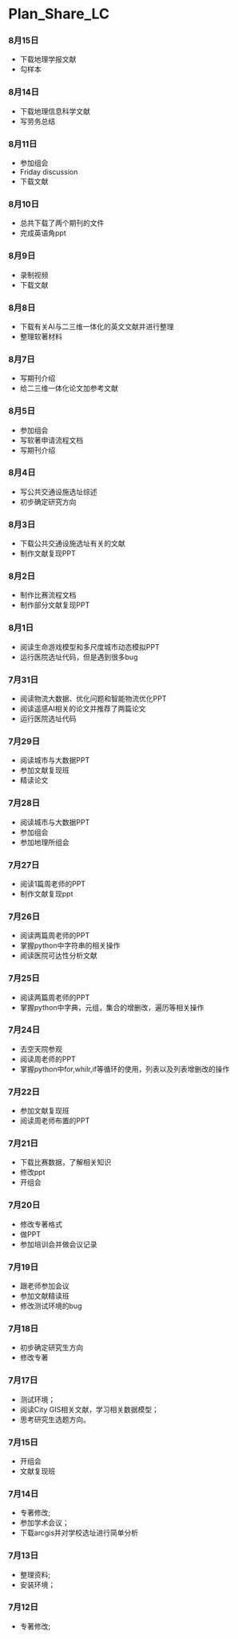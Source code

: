 # Plan_Share_LC
### 8月15日
- 下载地理学报文献
- 勾样本
### 8月14日
- 下载地理信息科学文献
- 写劳务总结
### 8月11日
- 参加组会
- Friday discussion
- 下载文献
### 8月10日
- 总共下载了两个期刊的文件
- 完成英语角ppt
### 8月9日
- 录制视频
- 下载文献
### 8月8日
- 下载有关AI与二三维一体化的英文文献并进行整理
- 整理软著材料
### 8月7日
- 写期刊介绍
- 给二三维一体化论文加参考文献
### 8月5日
- 参加组会
- 写软著申请流程文档
- 写期刊介绍
### 8月4日
- 写公共交通设施选址综述
- 初步确定研究方向
### 8月3日
- 下载公共交通设施选址有关的文献
- 制作文献复现PPT
### 8月2日
- 制作比赛流程文档
- 制作部分文献复现PPT
### 8月1日
- 阅读生命游戏模型和多尺度城市动态模拟PPT
- 运行医院选址代码，但是遇到很多bug
### 7月31日
- 阅读物流大数据、优化问题和智能物流优化PPT
- 阅读遥感AI相关的论文并推荐了两篇论文
- 运行医院选址代码
### 7月29日
- 阅读城市与大数据PPT
- 参加文献复现班
- 精读论文
### 7月28日
- 阅读城市与大数据PPT
- 参加组会
- 参加地理所组会
### 7月27日
- 阅读1篇周老师的PPT
- 制作文献复现ppt
### 7月26日
- 阅读两篇周老师的PPT
- 掌握python中字符串的相关操作
- 阅读医院可达性分析文献
### 7月25日
- 阅读两篇周老师的PPT
- 掌握python中字典，元组，集合的增删改，遍历等相关操作
### 7月24日
- 去空天院参观
- 阅读周老师的PPT
- 掌握python中for,whilr,if等循环的使用，列表以及列表增删改的操作
### 7月22日
- 参加文献复现班
- 阅读周老师布置的PPT
### 7月21日
- 下载比赛数据，了解相关知识
- 修改ppt
- 开组会
### 7月20日
- 修改专著格式
- 做PPT
- 参加培训会并做会议记录
### 7月19日
- 跟老师参加会议
- 参加文献精读班
- 修改测试环境的bug
### 7月18日
- 初步确定研究生方向
- 修改专著
### 7月17日
- 测试环境；
- 阅读City GIS相关文献，学习相关数据模型；
- 思考研究生选题方向。
### 7月15日
- 开组会
- 文献复现班

### 7月14日
- 专著修改;
- 参加学术会议；
- 下载arcgis并对学校选址进行简单分析

### 7月13日
- 整理资料;
- 安装环境；


### 7月12日
- 专著修改;

